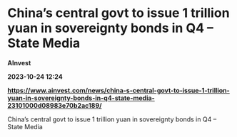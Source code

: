 # China’s central govt to issue 1 trillion yuan in sovereignty bonds in Q4 – State Media
**AInvest**

**2023-10-24 12:24**

**https://www.ainvest.com/news/china-s-central-govt-to-issue-1-trillion-yuan-in-sovereignty-bonds-in-q4-state-media-23101000d08983e70b2ac189/**

China’s central govt to issue 1 trillion yuan in sovereignty bonds in Q4 – State Media